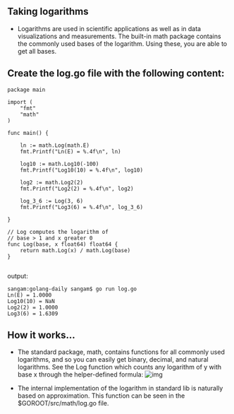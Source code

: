 ## Taking logarithms

- Logarithms are used in scientific applications as well as in data visualizations and measurements. 
The built-in math package contains the commonly used bases of the logarithm. Using these, you are able to get all bases.

## Create the log.go file with the following content:
```
package main

import (
	"fmt"
	"math"
)

func main() {

	ln := math.Log(math.E)
	fmt.Printf("Ln(E) = %.4f\n", ln)

	log10 := math.Log10(-100)
	fmt.Printf("Log10(10) = %.4f\n", log10)

	log2 := math.Log2(2)
	fmt.Printf("Log2(2) = %.4f\n", log2)

	log_3_6 := Log(3, 6)
	fmt.Printf("Log3(6) = %.4f\n", log_3_6)

}

// Log computes the logarithm of
// base > 1 and x greater 0
func Log(base, x float64) float64 {
	return math.Log(x) / math.Log(base)
}


```
output:
```
sangam:golang-daily sangam$ go run log.go 
Ln(E) = 1.0000
Log10(10) = NaN
Log2(2) = 1.0000
Log3(6) = 1.6309
```
## How it works...
- The standard package, math, contains functions for all commonly used logarithms,
and so you can easily get binary, decimal, and natural logarithms. See the Log function which counts any 
logarithm of y with base x through the helper-defined formula:
![img]()

- The internal implementation of the logarithm in standard lib is naturally based on approximation.
This function can be seen in the $GOROOT/src/math/log.go file.

